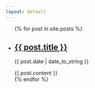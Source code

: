 ```yaml
---
layout: default
---
```


<ul class="posts">
  {% for post in site.posts %}
    <li>
      <h2 class="post-title"><a href="{{ BASE_PATH }}{{ post.url }}">{{ post.title }}</a></h2>
      <p class="post-date">{{ post.date | date_to_string }}</p>
      {{ post.content }}
    </li>
  {% endfor %}
</ul>

